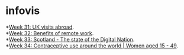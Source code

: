 # infovis
*[Week 31: UK visits abroad](https://igrasso98.github.io/infovis/workovermonday/week31/). <br />
*[Week 32: Benefits of remote work](https://igrasso98.github.io/infovis/workovermonday/week32/). <br />
*[Week 33: Scotland - The state of the Digital Nation](https://igrasso98.github.io/infovis/workovermonday/week33/). <br />
*[Week 34: Contraceptive use around the world | Women aged 15 - 49](https://igrasso98.github.io/infovis/workovermonday/week34/). <br />
